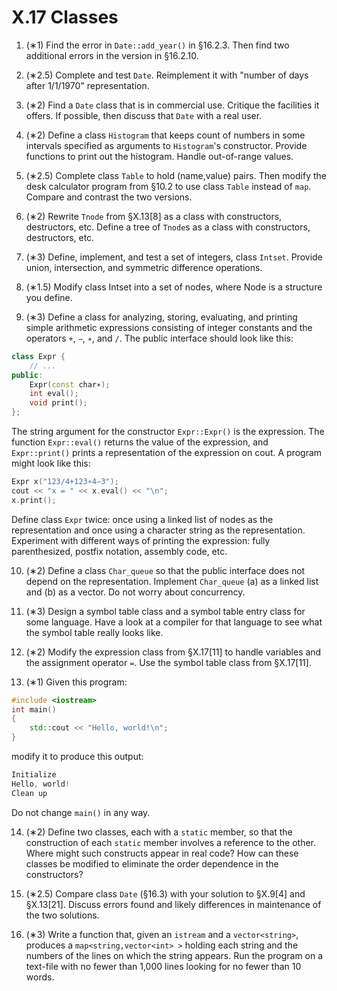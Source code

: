 # X.17 Classes

1. (∗1) Find the error in `Date::add_year()` in §16.2.3. Then find two additional errors in the version in §16.2.10.

2. (∗2.5) Complete and test `Date`. Reimplement it with "number of days after 1/1/1970" representation.

3. (∗2) Find a `Date` class that is in commercial use. Critique the facilities it offers. If possible, then discuss that `Date` with a real user.

4. (∗2) Define a class `Histogram` that keeps count of numbers in some intervals specified as arguments to `Histogram`'s constructor. Provide functions to print out the histogram. Handle out-of-range values.

5. (∗2.5) Complete class `Table` to hold (name,value) pairs. Then modify the desk calculator program from §10.2 to use class `Table` instead of `map`. Compare and contrast the two versions.

6. (∗2) Rewrite `Tnode` from §X.13[8] as a class with constructors, destructors, etc. Define a tree of `Tnode`s as a class with constructors, destructors, etc.

7. (∗3) Define, implement, and test a set of integers, class `Intset`. Provide union, intersection, and symmetric difference operations.

8. (∗1.5) Modify class Intset into a set of nodes, where Node is a structure you define.

9. (∗3) Define a class for analyzing, storing, evaluating, and printing simple arithmetic expressions consisting of integer constants and the operators `+`, `−`, `∗`, and `/`. The public interface should look like this:
```cpp
class Expr {
	// ...
public:
	Expr(const char∗);
	int eval();
	void print();
};
```
The string argument for the constructor `Expr::Expr()` is the expression. The function `Expr::eval()` returns the value of the expression, and `Expr::print()` prints a representation of the expression on cout. A program might look like this:
```cpp
Expr x("123/4+123∗4−3");
cout << "x = " << x.eval() << "\n";
x.print();
```
Define class `Expr` twice: once using a linked list of nodes as the representation and once using a character string as the representation. Experiment with different ways of printing the expression: fully parenthesized, postfix notation, assembly code, etc.

10.  (∗2) Define a class `Char_queue` so that the public interface does not depend on the representation. Implement `Char_queue` (a) as a linked list and (b) as a vector. Do not worry about concurrency.

11.  (∗3) Design a symbol table class and a symbol table entry class for some language. Have a look at a compiler for that language to see what the symbol table really looks like.

12.  (∗2) Modify the expression class from §X.17[11] to handle variables and the assignment operator `=`. Use the symbol table class from §X.17[11].

13.  (∗1) Given this program:
```cpp
#include <iostream>
int main()
{
	std::cout << "Hello, world!\n";
}
```
modify it to produce this output:
```cpp
Initialize
Hello, world!
Clean up
```
Do not change `main()` in any way.

14.  (∗2) Define two classes, each with a `static` member, so that the construction of each `static` member involves a reference to the other. Where might such constructs appear in real code? How can these classes be modified to eliminate the order dependence in the constructors?

15.  (∗2.5) Compare class `Date` (§16.3) with your solution to §X.9[4] and §X.13[21]. Discuss errors found and likely differences in maintenance of the two solutions.

16.  (∗3) Write a function that, given an `istream` and a `vector<string>`, produces a `map<string,vector<int> >` holding each string and the numbers of the lines on which the string appears. Run the program on a text-file with no fewer than 1,000 lines looking for no fewer than 10 words.